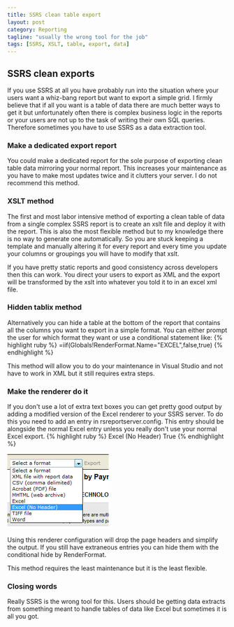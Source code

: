 ```yaml
---
title: SSRS clean table export
layout: post
category: Reporting
tagline: "usually the wrong tool for the job"
tags: [SSRS, XSLT, table, export, data]
---
```

## SSRS clean exports
If you use SSRS at all you have probably run into the situation where your users want a whiz-bang report but want to export a simple grid. I firmly believe that if all you want is a table of data there are much better ways to get it but unfortunately often there is complex business logic in the reports or your users are not up to the task of writing their own SQL queries. Therefore sometimes you have to use SSRS as a data extraction tool.

### Make a dedicated export report
You could make a dedicated report for the sole purpose of exporting clean table data mirroring your normal report. This increases your maintenance as you have to make most updates twice and it clutters your server. I do not recommend this method.

### XSLT method
The first and most labor intensive method of exporting a clean table of data from a single complex SSRS report is to create an xslt file and deploy it with the report. This is also the most flexible method but to my knowledge there is no way to generate one automatically. So you are stuck keeping a template and manually altering it for every report and every time you update your columns or groupings you will have to modify that xslt.

If you have pretty static reports and good consistency across developers then this can work. You direct your users to export as XML and the export will be transformed by the xslt into whatever you told it to in an excel xml file.

### Hidden tablix method
Alternatively you can hide a table at the bottom of the report that contains all the columns you want to export in a simple format. You can either prompt the user for which format they want or use a conditional statement like:
{% highlight ruby %}
=iif(Globals!RenderFormat.Name="EXCEL",false,true)
{% endhighlight %}

This method will allow you to do your maintenance in Visual Studio and not have to work in XML but it still requires extra steps.

### Make the renderer do it
If you don't use a lot of extra text boxes you can get pretty good output by adding a modified version of the Excel renderer to your SSRS server. To do this you need to add an entry in rsreportserver.config. This entry should be alongside the normal Excel entry unless you really don't use your normal Excel export.
{% highlight ruby %}
<Extension Name="EXCEL (No Header)" Type="Microsoft.ReportingServices.Rendering.ExcelRenderer.ExcelRenderer,Microsoft.ReportingServices.ExcelRendering">
    <OverrideNames>
        <Name Language="en-US">Excel (No Header)</Name>
    </OverrideNames>
    <Configuration> 
        <DeviceInfo>
            <SimplePageHeaders>True</SimplePageHeaders> 
        </DeviceInfo> 
    </Configuration> 
</Extension>
{% endhighlight %}

![SSRS export drop down](/assets/img/SSRS_excel_renderer_noheader.png)

Using this renderer configuration will drop the page headers and simplify the output. If you still have extraneous entries you can hide them with the conditional hide by RenderFormat.

This method requires the least maintenance but it is the least flexible.

### Closing words
Really SSRS is the wrong tool for this. Users should be getting data extracts from something meant to handle tables of data like Excel but sometimes it is all you got.
